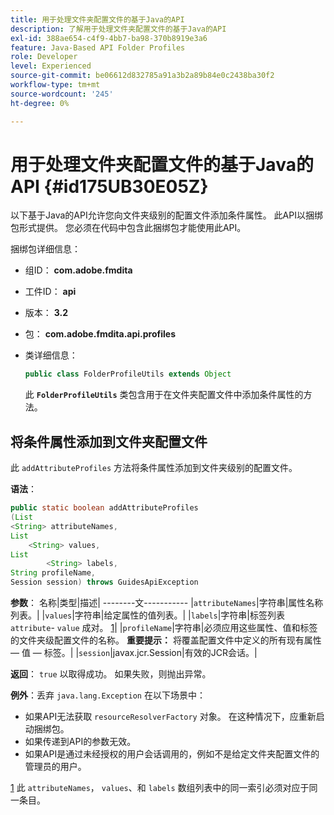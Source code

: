 ```yaml
---
title: 用于处理文件夹配置文件的基于Java的API
description: 了解用于处理文件夹配置文件的基于Java的API
exl-id: 388ae654-c4f9-4bb7-ba98-370b8919e3a6
feature: Java-Based API Folder Profiles
role: Developer
level: Experienced
source-git-commit: be06612d832785a91a3b2a89b84e0c2438ba30f2
workflow-type: tm+mt
source-wordcount: '245'
ht-degree: 0%

---
```


# 用于处理文件夹配置文件的基于Java的API {#id175UB30E05Z}

以下基于Java的API允许您向文件夹级别的配置文件添加条件属性。 此API以捆绑包形式提供。 您必须在代码中包含此捆绑包才能使用此API。

捆绑包详细信息：

- 组ID： **com.adobe.fmdita**

- 工件ID： **api**

- 版本： **3.2**

- 包： **com.adobe.fmdita.api.profiles**

- 类详细信息：

  ```JAVA
  public class FolderProfileUtils extends Object
  ```

  此 **`FolderProfileUtils`** 类包含用于在文件夹配置文件中添加条件属性的方法。


## 将条件属性添加到文件夹配置文件

此 ``addAttributeProfiles`` 方法将条件属性添加到文件夹级别的配置文件。

**语法**：

```JAVA
public static boolean addAttributeProfiles
(List
<String> attributeNames, 
List
    <String> values, 
List
        <String> labels,
String profileName, 
Session session) throws GuidesApiException
```

**参数**： 名称|类型|描述| --------文----------- |``attributeNames``|字符串|属性名称列表。| |``values``|字符串|给定属性的值列表。| |`labels`|字符串|标签列表 `attribute`- `value` 成对。 [1](#fntarg_1)| |`profileName`|字符串|必须应用这些属性、值和标签的文件夹级配置文件的名称。 **重要提示：** 将覆盖配置文件中定义的所有现有属性 — 值 — 标签。| |`session`|javax.jcr.Session|有效的JCR会话。|

**返回**：
`true` 以取得成功。 如果失败，则抛出异常。

**例外**：丢弃 ``java.lang.Exception`` 在以下场景中：

- 如果API无法获取 `resourceResolverFactory` 对象。 在这种情况下，应重新启动捆绑包。
- 如果传递到API的参数无效。
- 如果API是通过未经授权的用户会话调用的，例如不是给定文件夹配置文件的管理员的用户。

[1](#fnsrc_1) 此 `attributeNames`， `values`、和 `labels` 数组列表中的同一索引必须对应于同一条目。

